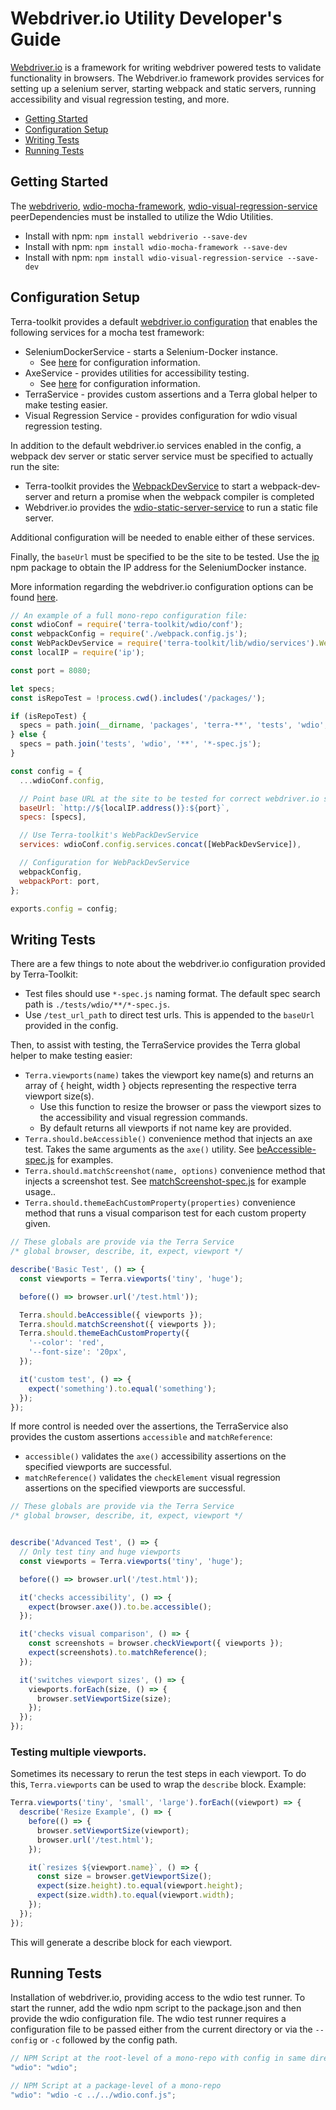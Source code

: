 # Webdriver.io Utility Developer's Guide

[Webdriver.io](http://webdriver.io/) is a framework for writing webdriver powered tests to validate functionality in browsers. The Webdriver.io framework provides services for setting up a selenium server, starting webpack and static servers, running accessibility and visual regression testing, and more.

- [Getting Started](#getting-started)
- [Configuration Setup](#configuration-setup)
- [Writing Tests](#writing-tests)
- [Running Tests](#running-tests)

## Getting Started
The [webdriverio](https://www.npmjs.com/package/webdriverio), [wdio-mocha-framework](https://www.npmjs.com/package/wdio-mocha-framework), [wdio-visual-regression-service](https://www.npmjs.com/package/wdio-visual-regression-service) peerDependencies must be installed to utilize the Wdio Utilities.

- Install with npm: `npm install webdriverio --save-dev`
- Install with npm: `npm install wdio-mocha-framework --save-dev`
- Install with npm: `npm install wdio-visual-regression-service --save-dev`

## Configuration Setup

Terra-toolkit provides a default [webdriver.io configuration](https://github.com/cerner/terra-toolkit/blob/master/src/wdio/conf.js) that enables the following services for a mocha test framework:

* SeleniumDockerService - starts a Selenium-Docker instance.
    - See [here](https://github.com/cerner/terra-toolkit/blob/master/docs/SeleniumDockerService.md) for configuration information.
* AxeService - provides utilities for accessibility testing.
    - See [here](https://github.com/cerner/terra-toolkit/blob/master/docs/AxeService.md) for configuration information.
* TerraService - provides custom assertions and a Terra global helper to make testing easier.
* Visual Regression Service - provides configuration for wdio visual regression testing.

In addition to the default webdriver.io services enabled in the config, a webpack dev server or static server service must be specified to actually run the site:
- Terra-toolkit provides the [WebpackDevService](https://github.com/cerner/terra-toolkit/blob/master/docs/WebpackDevServerService.md) to start a webpack-dev-server and return a promise when the webpack compiler is completed
- Webdriver.io provides the [wdio-static-server-service](https://www.npmjs.com/package/wdio-static-server-service) to run a static file server.

Additional configuration will be needed to enable either of these services.

Finally, the `baseUrl` must be specified to be the site to be tested. Use the [ip](https://www.npmjs.com/package/ip) npm package to obtain the IP address for the SeleniumDocker instance.

More information regarding the webdriver.io configuration options can be found [here](http://webdriver.io/guide/testrunner/configurationfile.html).

```javascript
// An example of a full mono-repo configuration file:
const wdioConf = require('terra-toolkit/wdio/conf');
const webpackConfig = require('./webpack.config.js');
const WebPackDevService = require('terra-toolkit/lib/wdio/services').WebPackDevService;
const localIP = require('ip');

const port = 8080;

let specs;
const isRepoTest = !process.cwd().includes('/packages/');

if (isRepoTest) {
  specs = path.join(__dirname, 'packages', 'terra-**', 'tests', 'wdio', '**', '*-spec.js');
} else {
  specs = path.join('tests', 'wdio', '**', '*-spec.js');
}

const config = {
  ...wdioConf.config,

  // Point base URL at the site to be tested for correct webdriver.io setup
  baseUrl: `http://${localIP.address()}:${port}`,
  specs: [specs],

  // Use Terra-toolkit's WebPackDevService
  services: wdioConf.config.services.concat([WebPackDevService]),

  // Configuration for WebPackDevService
  webpackConfig,
  webpackPort: port,
};

exports.config = config;
```

## Writing Tests

There are a few things to note about the webdriver.io configuration provided by Terra-Toolkit:

- Test files should use `*-spec.js` naming format. The default spec search path is `./tests/wdio/**/*-spec.js`.
- Use `/test_url_path` to direct test urls. This is appended to the `baseUrl` provided in the config.



Then, to assist with testing, the TerraService provides the Terra global helper to make testing easier:

- `Terra.viewports(name)` takes the viewport key name(s) and returns an array of { height, width } objects representing the respective terra viewport size(s).
    - Use this function to resize the browser or pass the viewport sizes to the accessibility and visual regression commands.
    - By default returns all viewports if not name key are provided.
- `Terra.should.beAccessible()` convenience method that injects an axe test. Takes the same arguments as the `axe()` utility. See [beAccessible-spec.js](https://github.com/cerner/terra-toolkit/blob/master/tests/wdio/beAccessible-spec.js) for examples.
- `Terra.should.matchScreenshot(name, options)` convenience method that injects a screenshot test. See [matchScreenshot-spec.js](https://github.com/cerner/terra-toolkit/blob/master/tests/wdio/matchScreenshot-spec.js) for example usage..
- `Terra.should.themeEachCustomProperty(properties)` convenience method that runs a visual comparison test for each custom property given.

```js
// These globals are provide via the Terra Service
/* global browser, describe, it, expect, viewport */

describe('Basic Test', () => {
  const viewports = Terra.viewports('tiny', 'huge');

  before(() => browser.url('/test.html'));

  Terra.should.beAccessible({ viewports });
  Terra.should.matchScreenshot({ viewports });
  Terra.should.themeEachCustomProperty({
    '--color': 'red',
    '--font-size': '20px',
  });

  it('custom test', () => {
    expect('something').to.equal('something');
  });
});
```


If more control is needed over the assertions, the TerraService also provides the custom assertions `accessible` and `matchReference`:

- `accessible()` validates the `axe()` accessibility assertions on the specified viewports are successful.
- `matchReference()` validates the `checkElement` visual regression assertions on the specified viewports are successful.

```js
// These globals are provide via the Terra Service
/* global browser, describe, it, expect, viewport */


describe('Advanced Test', () => {
  // Only test tiny and huge viewports
  const viewports = Terra.viewports('tiny', 'huge');

  before(() => browser.url('/test.html'));

  it('checks accessibility', () => {
    expect(browser.axe()).to.be.accessible();
  });

  it('checks visual comparison', () => {
    const screenshots = browser.checkViewport({ viewports });
    expect(screenshots).to.matchReference();
  });

  it('switches viewport sizes', () => {
    viewports.forEach(size, () => {
      browser.setViewportSize(size);
    });
  });
});
```

### Testing multiple viewports.
Sometimes its necessary to rerun the test steps in each viewport. To do this, `Terra.viewports` can be used to wrap the `describe` block. Example:

```js
Terra.viewports('tiny', 'small', 'large').forEach((viewport) => {
  describe('Resize Example', () => {
    before(() => {
      browser.setViewportSize(viewport);
      browser.url('/test.html');
    });

    it(`resizes ${viewport.name}`, () => {
      const size = browser.getViewportSize();
      expect(size.height).to.equal(viewport.height);
      expect(size.width).to.equal(viewport.width);
    });
  });
});
```

This will generate a describe block for each viewport.


## Running Tests
Installation of webdriver.io, providing access to the wdio test runner. To start the runner, add the wdio npm script to the package.json and then provide the wdio configuration file. The wdio test runner requires a configuration file to be passed either from the current directory or via the `--config` or `-c` followed by the config path.

```javascript
// NPM Script at the root-level of a mono-repo with config in same directory
"wdio": "wdio";

// NPM Script at a package-level of a mono-repo
"wdio": "wdio -c ../../wdio.conf.js";
```
